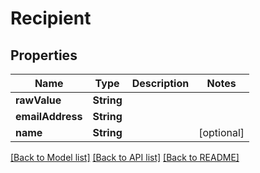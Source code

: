 # Recipient

## Properties
Name | Type | Description | Notes
------------ | ------------- | ------------- | -------------
**rawValue** | **String** |  | 
**emailAddress** | **String** |  | 
**name** | **String** |  | [optional] 

[[Back to Model list]](../README#documentation-for-models) [[Back to API list]](../README#documentation-for-api-endpoints) [[Back to README]](../README)


